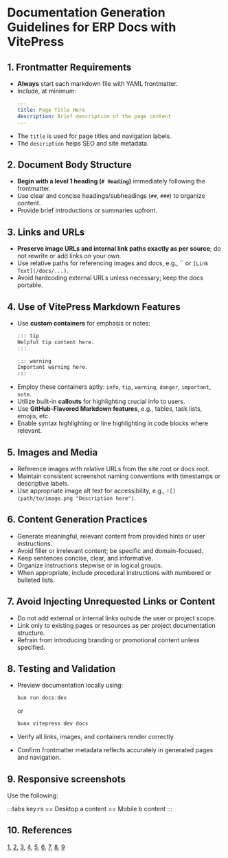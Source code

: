 # Documentation Generation Guidelines for ERP Docs with VitePress

## 1. Frontmatter Requirements

- **Always** start each markdown file with YAML frontmatter.
- Include, at minimum:
  ```yaml
  ---
  title: Page Title Here
  description: Brief description of the page content
  ---
  ```
- The `title` is used for page titles and navigation labels.
- The `description` helps SEO and site metadata.

## 2. Document Body Structure

- **Begin with a level 1 heading (`# Heading`)** immediately following the frontmatter.
- Use clear and concise headings/subheadings (`##`, `###`) to organize content.
- Provide brief introductions or summaries upfront.

## 3. Links and URLs

- **Preserve image URLs and internal link paths exactly as per source**; do not rewrite or add links on your own.
- Use relative paths for referencing images and docs, e.g., `` or `[Link Text](/docs/...)`.
- Avoid hardcoding external URLs unless necessary; keep the docs portable.

## 4. Use of VitePress Markdown Features

- Use **custom containers** for emphasis or notes:
  ```markdown
  ::: tip
  Helpful tip content here.
  :::

  ::: warning
  Important warning here.
  :::
  ```
- Employ these containers aptly: `info`, `tip`, `warning`, `danger`, `important`, `note`.
- Utilize built-in **callouts** for highlighting crucial info to users.
- Use **GitHub-Flavored Markdown features**, e.g., tables, task lists, emojis, etc.
- Enable syntax highlighting or line highlighting in code blocks where relevant.

## 5. Images and Media

- Reference images with relative URLs from the site root or docs root.
- Maintain consistent screenshot naming conventions with timestamps or descriptive labels.
- Use appropriate image alt text for accessibility, e.g.,
  `![](path/to/image.png "Description here")`.

## 6. Content Generation Practices

- Generate meaningful, relevant content from provided hints or user instructions.
- Avoid filler or irrelevant content; be specific and domain-focused.
- Keep sentences concise, clear, and informative.
- Organize instructions stepwise or in logical groups.
- When appropriate, include procedural instructions with numbered or bulleted lists.

## 7. Avoid Injecting Unrequested Links or Content

- Do not add external or internal links outside the user or project scope.
- Link only to existing pages or resources as per project documentation structure.
- Refrain from introducing branding or promotional content unless specified.

## 8. Testing and Validation

- Preview documentation locally using:
  ```bash
  bun run docs:dev
  ```
  or

  ```bash
  bunx vitepress dev docs
  ```
- Verify all links, images, and containers render correctly.
- Confirm frontmatter metadata reflects accurately in generated pages and navigation.

## 9. Responsive screenshots

Use the following:

  :::tabs key:rs
  == Desktop
  a content
  == Mobile
  b content
  :::

## 10. References

[1](https://vitepress.dev/guide/getting-started),
[2](https://vitepress.dev),
[3](https://sarthakjdev.com/blog/documentation-setup-with-vitepress),
[4](https://vitepress.dev/guide/what-is-vitepress),
[5](https://www.freecodecamp.org/news/how-to-build-a-modern-documentation-site-with-vitepress/),
[6](https://docs.readthedocs.com/platform/stable/intro/vitepress.html),
[7](https://vitepress.dev/guide/deploy),
[8](https://vitepress.dev/guide/routing),
[9](https://developers.cloudflare.com/pages/framework-guides/deploy-a-vitepress-site/)
